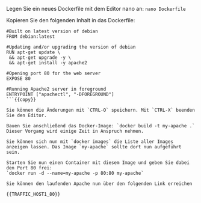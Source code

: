 Legen Sie ein neues Dockerfile mit dem Editor nano an: `nano Dockerfile`

Kopieren Sie den folgenden Inhalt in das Dockerfile:

```
#Built on latest version of debian
FROM debian:latest

#Updating and/or upgrading the version of debian
RUN apt-get update \
 && apt-get upgrade -y \
 && apt-get install -y apache2

#Opening port 80 for the web server
EXPOSE 80

#Running Apache2 server in foreground
ENTRYPOINT ["apachectl", "-DFOREGROUND"]
```{{copy}}

Sie können die Änderungen mit `CTRL-O` speichern. Mit `CTRL-X` beenden Sie den Editor.

Bauen Sie anschließend das Docker-Image: `docker build -t my-apache .`
Dieser Vorgang wird einige Zeit in Anspruch nehmen.

Sie können sich nun mit `docker images` die Liste aller Images anzeigen lassen. Das Image `my-apache` sollte dort nun aufgeführt sein.

Starten Sie nun einen Container mit diesem Image und geben Sie dabei den Port 80 frei:
`docker run -d --name=my-apache -p 80:80 my-apache`

Sie können den laufenden Apache nun über den folgenden Link erreichen

{{TRAFFIC_HOST1_80}}
